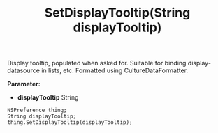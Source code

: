 ﻿---
uid: crmscript_ref_NSPreference_SetDisplayTooltip
title: SetDisplayTooltip(String displayTooltip)
intellisense: NSPreference.SetDisplayTooltip
keywords: NSPreference, GetDisplayTooltip
so.topic: reference
---

Display tooltip, populated when asked for. Suitable for binding display-datasource in lists, etc. Formatted using CultureDataFormatter.

**Parameter:** 
 - **displayTooltip** String

```crmscript
NSPreference thing;
String displayTooltip;
thing.SetDisplayTooltip(displayTooltip);
```

